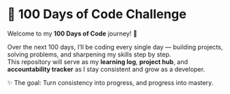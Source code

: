 # 🚀 100 Days of Code Challenge  

Welcome to my **100 Days of Code** journey! 🌟  

Over the next 100 days, I’ll be coding every single day — building projects, solving problems, and sharpening my skills step by step.  
This repository will serve as my **learning log**, **project hub**, and **accountability tracker** as I stay consistent and grow as a developer.  

✨ The goal: Turn consistency into progress, and progress into mastery.  




